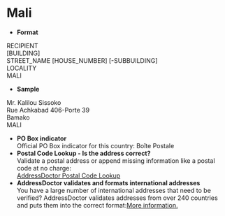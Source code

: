 Mali
====

- **Format**

RECIPIENT  
[BUILDING]  
STREET_NAME [HOUSE_NUMBER] [-SUBBUILDING]  
LOCALITY  
MALI
- **Sample**

Mr. Kalilou Sissoko  
Rue Achkabad 406-Porte 39  
Bamako  
MALI
- **PO Box indicator**  
Official PO Box indicator for this country: Boîte Postale
- **Postal Code Lookup - Is the address correct?**  
Validate a postal address or append missing information like a postal code at no charge:  
[AddressDoctor Postal Code Lookup](http://lookup.addressdoctor.com/lookup/default.aspx?lang=en&country=MLI)
- **AddressDoctor validates and formats international addresses**  
You have a large number of international addresses that need to be verified? AddressDoctor validates addresses from over 240 countries and puts them into the correct format:[More information.](index.php?id=31&L=1)